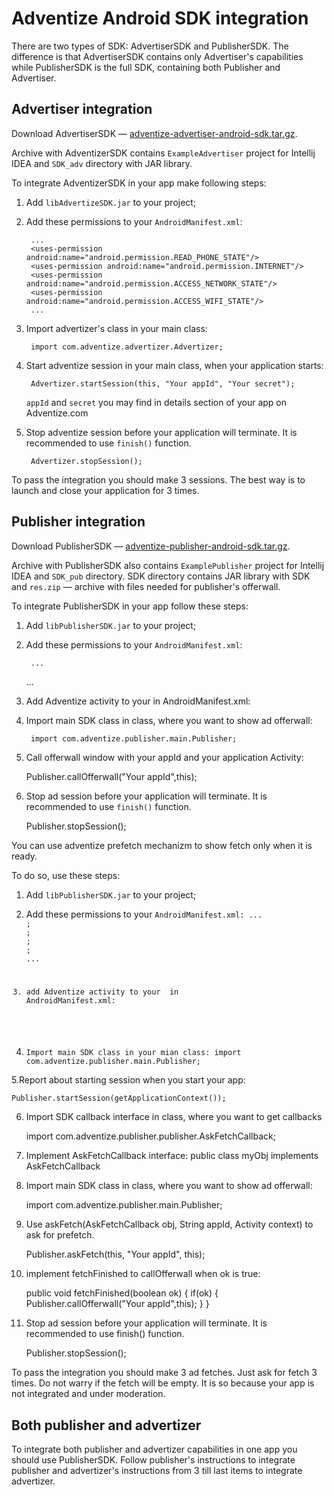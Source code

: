 
# Adventize Android SDK integration

There are two types of SDK: AdvertiserSDK and PublisherSDK. The difference is that AdvertiserSDK contains only Advertiser's capabilities while PublisherSDK is the full SDK, containing both Publisher and Advertiser.


## Advertiser integration

Download AdvertiserSDK — [adventize-advertiser-android-sdk.tar.gz](https://github.com/adventize/sdk-android/raw/master/adventize-advertiser-android-sdk.tar.gz).

Archive with AdventizerSDK contains `ExampleAdvertiser` project for Intellij IDEA and `SDK_adv` directory with JAR library.

To integrate AdventizerSDK in your app make following steps:

1. Add `libAdvertizeSDK.jar` to your project;
2. Add these permissions to your `AndroidManifest.xml`:

    	...
	    <uses-permission android:name="android.permission.READ_PHONE_STATE"/>
	    <uses-permission android:name="android.permission.INTERNET"/>
	    <uses-permission android:name="android.permission.ACCESS_NETWORK_STATE"/>
	    <uses-permission android:name="android.permission.ACCESS_WIFI_STATE"/>
	    ...

3. Import advertizer's class in your main class:

		import com.adventize.advertizer.Advertizer;

4. Start adventize session in your main class, when your application starts:

		Advertizer.startSession(this, "Your appId", "Your secret");
		
	`appId` and `secret` you may find in details section of your app on Adventize.com

6. Stop adventize session before your application will terminate. It is recommended to use `finish()` function.

		Advertizer.stopSession();

To pass the integration you should make 3 sessions. The best way is to launch and close your application for 3 times.


## Publisher integration

Download PublisherSDK — [adventize-publisher-android-sdk.tar.gz](https://github.com/adventize/sdk-android/raw/master/adventize-publisher-android-sdk.tar.gz).

Archive with PublisherSDK also contains `ExamplePublisher` project for Intellij IDEA and `SDK_pub` directory. SDK directory contains JAR library with SDK and `res.zip` — archive with files needed for publisher's offerwall.

To integrate PublisherSDK in your app follow these steps:

1. Add `libPublisherSDK.jar` to your project;
2. Add these permissions to your `AndroidManifest.xml`:

    	...
	<uses-permission android:name="android.permission.READ_PHONE_STATE"/>
    	<uses-permission android:name="android.permission.INTERNET"/>
	<uses-permission android:name="android.permission.ACCESS_NETWORK_STATE"/>
	<uses-permission android:name="android.permission.ACCESS_WIFI_STATE"/>
	...

3. Add Adventize activity to your <application> in AndroidManifest.xml:

	<activity android:name="com.adventize.publisher.main.MainActivity"
	android:label="@string/Offerwall"/>

4. Import main SDK class in class, where you want to show ad offerwall:

    	import com.adventize.publisher.main.Publisher;

5. Call offerwall window with your appId and your application Activity:

	Publisher.callOfferwall("Your appId",this);

6. Stop ad session before your application will terminate. It is recommended to use `finish()` function.

	Publisher.stopSession();

You can use adventize prefetch mechanizm to show fetch only when it is ready.</p>
To do so, use these steps:

1. Add <code>libPublisherSDK.jar</code> to your project;
2. Add these permissions to your <code>AndroidManifest.xml:
	...
	<uses-permission android:name="android.permission.READ_PHONE_STATE"/>;
	<uses-permission android:name="android.permission.INTERNET"/>;
	<uses-permission android:name="android.permission.ACCESS_NETWORK_STATE"/>;
	<uses-permission android:name="android.permission.ACCESS_WIFI_STATE"/>;
	...
3. add Adventize activity to your <application> in AndroidManifest.xml:

	<activity android:name="com.adventize.publisher.main.MainActivity"
	android:label="@string/Offerwall"/>

4. Import main SDK class in your mian class:
	import com.adventize.publisher.main.Publisher;</code></pre>
	
5.Report about starting session when you start your app:

	Publisher.startSession(getApplicationContext());

6. Import SDK callback interface in class, where you want to get callbacks

	import com.adventize.publisher.publisher.AskFetchCallback;

7. Implement AskFetchCallback interface:
	public class myObj implements AskFetchCallback

8. Import main SDK class in class, where you want to show ad offerwall:

	import com.adventize.publisher.main.Publisher;

9. Use askFetch(AskFetchCallback obj, String appId, Activity context) to ask for prefetch.

	Publisher.askFetch(this, "Your appId", this);
	
10. implement fetchFinished to callOfferwall when ok is true:

	public void fetchFinished(boolean ok) {
        if(ok)
        {
            Publisher.callOfferwall("Your appId",this);
	}
}

11. Stop ad session before your application will terminate. It is recommended to use finish() function.

	Publisher.stopSession();

To pass the integration you should make 3 ad fetches. Just ask for fetch 3 times. Do not warry if the fetch will be empty. It is so because your app is not integrated and under moderation.

## Both publisher and advertizer

To integrate both publisher and advertizer capabilities in one app you should use PublisherSDK. Follow publisher's instructions to integrate publisher and advertizer's instructions from 3 till last items to integrate advertizer.